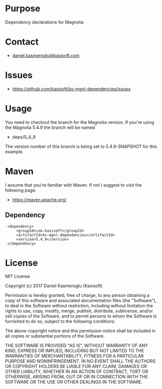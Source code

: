 Purpose
=======

Dependency declarations for Magnolia


Contact
=======

* daniel.kasmeroglu@kasisoft.com


Issues
======

* https://github.com/kasisoft/ks-mgnl-dependencies/issues


Usage
=====

You need to checkout the branch for the Magnolia version. If you're using the Magnolia 5.4.9 the branch will be named

* deps/5\_4\_9

The version number of this branch is being set to 5.4.9-SNAPSHOT for this example.


Maven
=====

I assume that you're familiar with Maven. If not I suggest to visit the following page:

* https://maven.apache.org/


Dependency
----------

     <dependency>
         <groupId>com.kasisoft</groupId>
         <artifactId>ks-mgnl-dependencies</artifactId>
         <version>5.4.9</version> 
     </dependency>

License
=======

MIT License

Copyright (c) 2017 Daniel Kasmeroglu (Kasisoft)

Permission is hereby granted, free of charge, to any person obtaining a copy
of this software and associated documentation files (the "Software"), to deal
in the Software without restriction, including without limitation the rights
to use, copy, modify, merge, publish, distribute, sublicense, and/or sell
copies of the Software, and to permit persons to whom the Software is
furnished to do so, subject to the following conditions:

The above copyright notice and this permission notice shall be included in all
copies or substantial portions of the Software.

THE SOFTWARE IS PROVIDED "AS IS", WITHOUT WARRANTY OF ANY KIND, EXPRESS OR
IMPLIED, INCLUDING BUT NOT LIMITED TO THE WARRANTIES OF MERCHANTABILITY,
FITNESS FOR A PARTICULAR PURPOSE AND NONINFRINGEMENT. IN NO EVENT SHALL THE
AUTHORS OR COPYRIGHT HOLDERS BE LIABLE FOR ANY CLAIM, DAMAGES OR OTHER
LIABILITY, WHETHER IN AN ACTION OF CONTRACT, TORT OR OTHERWISE, ARISING FROM,
OUT OF OR IN CONNECTION WITH THE SOFTWARE OR THE USE OR OTHER DEALINGS IN THE
SOFTWARE.
